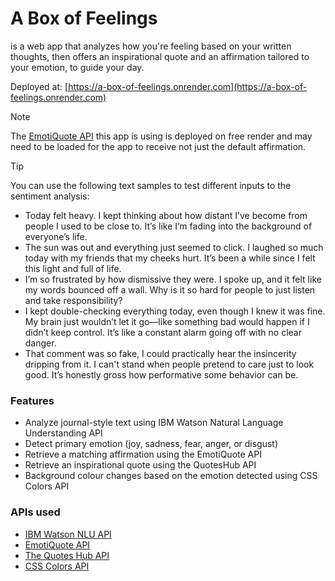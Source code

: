 # A Box of Feelings

is a web app that analyzes how you're feeling based on your written thoughts, then offers an inspirational quote and an affirmation tailored to your emotion, to guide your day.

Deployed at: [https://a-box-of-feelings.onrender.com](https://a-box-of-feelings.onrender.com)

> [!NOTE]
> The [EmotiQuote API](https://emotiquote-api.onrender.com/) this app is using is deployed on free render and may need to be loaded for the app to receive not just the default affirmation.


> [!TIP]
> You can use the following text samples to test different inputs to the sentiment analysis:
> - Today felt heavy. I kept thinking about how distant I’ve become from people I used to be close to. It’s like I’m fading into the background of everyone’s life.
> - The sun was out and everything just seemed to click. I laughed so much today with my friends that my cheeks hurt. It’s been a while since I felt this light and full of life.
> - I’m so frustrated by how dismissive they were. I spoke up, and it felt like my words bounced off a wall. Why is it so hard for people to just listen and take responsibility?
> - I kept double-checking everything today, even though I knew it was fine. My brain just wouldn’t let it go—like something bad would happen if I didn’t keep control. It’s like a constant alarm going off with no clear danger.
> - That comment was so fake, I could practically hear the insincerity dripping from it. I can't stand when people pretend to care just to look good. It’s honestly gross how performative some behavior can be.

### Features

- Analyze journal-style text using IBM Watson Natural Language Understanding API
- Detect primary emotion (joy, sadness, fear, anger, or disgust)
- Retrieve a matching affirmation using the EmotiQuote API
- Retrieve an inspirational quote using the QuotesHub API
- Background colour changes based on the emotion detected using CSS Colors API

### APIs used

- [IBM Watson NLU API](https://cloud.ibm.com/apidocs/natural-language-understanding)
- [EmotiQuote API](https://emotiquote-api.onrender.com/)
- [The Quotes Hub API](https://thequoteshub.com/)
- [CSS Colors API](https://www.csscolorsapi.com/)








